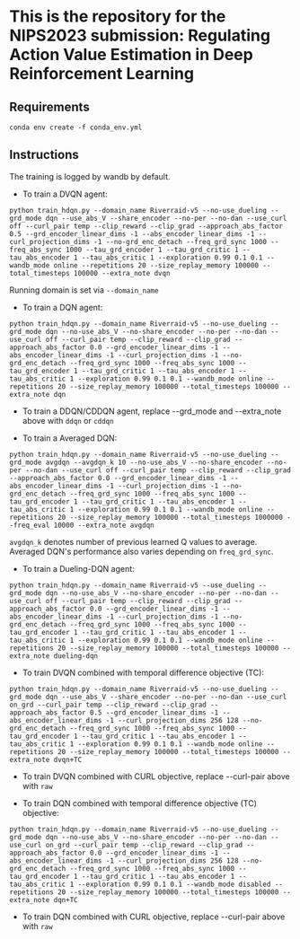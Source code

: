 # This is the repository for the NIPS2023 submission: Regulating Action Value Estimation in Deep Reinforcement Learning

## Requirements
```
conda env create -f conda_env.yml
```
## Instructions
The training is logged by wandb by default.

- To train a DVQN agent:
```
python train_hdqn.py --domain_name Riverraid-v5 --no-use_dueling --grd_mode dqn --use_abs_V --share_encoder --no-per --no-dan --use_curl off --curl_pair temp --clip_reward --clip_grad --approach_abs_factor 0.5 --grd_encoder_linear_dims -1 --abs_encoder_linear_dims -1 --curl_projection_dims -1 --no-grd_enc_detach --freq_grd_sync 1000 --freq_abs_sync 1000 --tau_grd_encoder 1 --tau_grd_critic 1 --tau_abs_encoder 1 --tau_abs_critic 1 --exploration 0.99 0.1 0.1 --wandb_mode online --repetitions 20 --size_replay_memory 100000 --total_timesteps 100000 --extra_note dvqn
```
Running domain is set via `--domain_name`

- To train a DQN agent:
```
python train_hdqn.py --domain_name Riverraid-v5 --no-use_dueling --grd_mode dqn --no-use_abs_V --no-share_encoder --no-per --no-dan --use_curl off --curl_pair temp --clip_reward --clip_grad --approach_abs_factor 0.0 --grd_encoder_linear_dims -1 --abs_encoder_linear_dims -1 --curl_projection_dims -1 --no-grd_enc_detach --freq_grd_sync 1000 --freq_abs_sync 1000 --tau_grd_encoder 1 --tau_grd_critic 1 --tau_abs_encoder 1 --tau_abs_critic 1 --exploration 0.99 0.1 0.1 --wandb_mode online --repetitions 20 --size_replay_memory 100000 --total_timesteps 100000 --extra_note dqn
```
- To train a DDQN/CDDQN agent, replace --grd_mode and --extra_note above with `ddqn` or `cddqn`

- To train a Averaged DQN:

```
python train_hdqn.py --domain_name Riverraid-v5 --no-use_dueling --grd_mode avgdqn --avgdqn_k 10 --no-use_abs_V --no-share_encoder --no-per --no-dan --use_curl off --curl_pair temp --clip_reward --clip_grad --approach_abs_factor 0.0 --grd_encoder_linear_dims -1 --abs_encoder_linear_dims -1 --curl_projection_dims -1 --no-grd_enc_detach --freq_grd_sync 1000 --freq_abs_sync 1000 --tau_grd_encoder 1 --tau_grd_critic 1 --tau_abs_encoder 1 --tau_abs_critic 1 --exploration 0.99 0.1 0.1 --wandb_mode online --repetitions 20 --size_replay_memory 100000 --total_timesteps 1000000 --freq_eval 10000 --extra_note avgdqn
```

`avgdqn_k` denotes number of previous learned Q values to average. Averaged DQN's performance also varies depending on `freq_grd_sync`.

- To train a Dueling-DQN agent:
```
python train_hdqn.py --domain_name Riverraid-v5 --use_dueling --grd_mode dqn --no-use_abs_V --no-share_encoder --no-per --no-dan --use_curl off --curl_pair temp --clip_reward --clip_grad --approach_abs_factor 0.0 --grd_encoder_linear_dims -1 --abs_encoder_linear_dims -1 --curl_projection_dims -1 --no-grd_enc_detach --freq_grd_sync 1000 --freq_abs_sync 1000 --tau_grd_encoder 1 --tau_grd_critic 1 --tau_abs_encoder 1 --tau_abs_critic 1 --exploration 0.99 0.1 0.1 --wandb_mode online --repetitions 20 --size_replay_memory 100000 --total_timesteps 100000 --extra_note dueling-dqn
```

- To train DVQN combined with temporal difference objective (TC):
```
python train_hdqn.py --domain_name Riverraid-v5 --no-use_dueling --grd_mode dqn --use_abs_V --share_encoder --no-per --no-dan --use_curl on_grd --curl_pair temp --clip_reward --clip_grad --approach_abs_factor 0.5 --grd_encoder_linear_dims -1 --abs_encoder_linear_dims -1 --curl_projection_dims 256 128 --no-grd_enc_detach --freq_grd_sync 1000 --freq_abs_sync 1000 --tau_grd_encoder 1 --tau_grd_critic 1 --tau_abs_encoder 1 --tau_abs_critic 1 --exploration 0.99 0.1 0.1 --wandb_mode online --repetitions 20 --size_replay_memory 100000 --total_timesteps 100000 --extra_note dvqn+TC
```
- To train DVQN combined with CURL objective, replace --curl-pair above with `raw`

- To train DQN combined with temporal difference objective (TC) objective:
```
python train_hdqn.py --domain_name Riverraid-v5 --no-use_dueling --grd_mode dqn --no-use_abs_V --no-share_encoder --no-per --no-dan --use_curl on_grd --curl_pair temp --clip_reward --clip_grad --approach_abs_factor 0.0 --grd_encoder_linear_dims -1 --abs_encoder_linear_dims -1 --curl_projection_dims 256 128 --no-grd_enc_detach --freq_grd_sync 1000 --freq_abs_sync 1000 --tau_grd_encoder 1 --tau_grd_critic 1 --tau_abs_encoder 1 --tau_abs_critic 1 --exploration 0.99 0.1 0.1 --wandb_mode disabled --repetitions 20 --size_replay_memory 100000 --total_timesteps 100000 --extra_note dqn+TC
```
- To train DQN combined with CURL objective, replace --curl-pair above with `raw`
